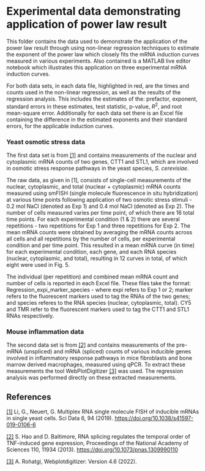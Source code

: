 # Experimental data demonstrating application of power law result

This folder contains the data used to demonstrate the application of the power law result through using non-linear regression techniques to estimate the exponent of the power law which closely fits the mRNA induction curves measured in various experiments.
Also contained is a MATLAB live editor notebook which illustrates this application on three experimental mRNA induction curves.

For both data sets, in each data file, highlighted in red, are the times and counts used in the non-linear regression, as well as the results of the regression analysis.
This includes the estimates of the: prefactor, exponent, standard errors in these estimates, test statistic, p-value, $R^2$, and root mean-square error.
Additionally for each data set there is an Excel file containing the difference in the estimated exponents and their standard errors, for the applicable induction curves.

### Yeast osmotic stress data

The first data set is from [[1]](https://www.nature.com/articles/s41597-019-0106-6) and contains measurements of the nuclear and cytoplasmic mRNA counts of two genes, CTT1 and STL1, which are involved in osmotic stress response pathways in the yeast species, *S. cerevisiae*.

The raw data, as given in [1], consists of single-cell measurements of the nuclear, cytoplasmic, and total (nuclear + cytoplasmic) mRNA counts measured using smFISH (single molecule fluorescence in situ hybridization) at various time points following application of two osmotic stress stimuli - 0.2 mol NaCl (denoted as Exp 1) and 0.4 mol NaCl (denoted as Exp 2).
The number of cells measured varies per time point, of which there are 16 total time points.
For each experimental condition (1 & 2) there are several repetitions - two repetitions for Exp 1 and three repetitions for Exp 2.
The mean mRNA counts were obtained by averaging the mRNA counts across all cells and all repetitions by the number of cells, per experimental condition and per time point.
This resulted in a mean mRNA curve (in time) for each experimental condition, each gene, and each RNA species (nuclear, cytoplasmic, and total), resulting in 12 curves in total, of which eight were used in Fig. 5.

The individual (per repetition) and combined mean mRNA count and number of cells is reported in each Excel file.
These files take the format: Regression_expi_marker_species - where expi refers to Exp 1 or 2; marker refers to the fluorescent markers used to tag the RNAs of the two genes; and species referes to the RNA species (nuclear, cytoplasmic, total).
CY5 and TMR refer to the fluorescent markers used to tag the CTT1 and STL1 RNAs respectively.

### Mouse inflammation data

The second data set is from [[2]](https://www.pnas.org/doi/10.1073/pnas.1309990110) and contains measurements of the pre-mRNA (unspliced) and mRNA (spliced) counts of various inducible genes involved in inflammatory response pathways in mice fibroblasts and bone marrow derived macrophages, measured using qPCR.
To extract these measurements the tool WebPlotDigitizer [[3]](https://automeris.io/WebPlotDigitizer/) was used.
The regression analysis was performed directly on these extracted measurements.

## References

[[1]](https://www.nature.com/articles/s41597-019-0106-6) Li, G., Neuert, G. Multiplex RNA single molecule FISH of inducible mRNAs in single yeast cells. Sci Data 6, 94 (2019). https://doi.org/10.1038/s41597-019-0106-6

[[2]](https://www.pnas.org/doi/10.1073/pnas.1309990110) S. Hao and D. Baltimore, RNA splicing regulates the temporal order of TNF-induced gene expression, Proceedings of the National Academy of Sciences 110, 11934 (2013). https://doi.org/10.1073/pnas.1309990110

[[3]](https://automeris.io/WebPlotDigitizer/) A. Rohatgi, Webplotdigitizer: Version 4.6 (2022).
